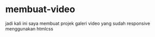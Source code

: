 # membuat-video
jadi kali ini saya membuat projek galeri video yang sudah responsive menggunakan htmlcss
